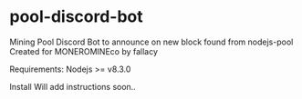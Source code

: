# pool-discord-bot
Mining Pool Discord Bot to announce on new block found from nodejs-pool
Created for MONEROMINEco by fallacy

Requirements:
Nodejs >= v8.3.0

Install
Will add instructions soon..
